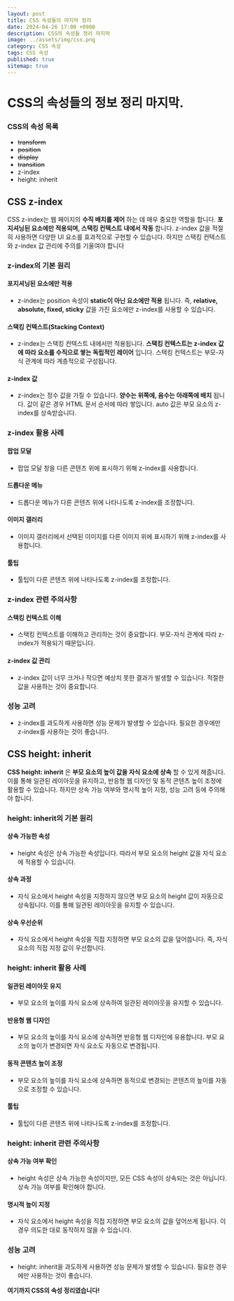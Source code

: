 ```yaml
---
layout: post
title: CSS 속성들의 마지막 정리
date: 2024-04-26 17:00 +0900
description: CSS의 속성들 정리 마지막
image: ../assets/img/css.png
category: CSS 속성
tags: CSS 속성
published: true
sitemap: true
---
```


# CSS의 속성들의 정보 정리 마지막.
### CSS의 속성 목록
* ~~transform~~ <br/>
* ~~position~~ <br/>
* ~~display~~ <br/>
* ~~transition~~ <br/>
* z-index <br/>
* height: inherit <br/>

## __CSS z-index__<br/>
CSS z-index는 웹 페이지의 __수직 배치를 제어__ 하는 데 매우 중요한 역할을 합니다. __포지셔닝된 요소에만 적용되며, 스택킹 컨텍스트 내에서 작동__ 합니다. z-index 값을 적절히 사용하면 다양한 UI 요소를 효과적으로 구현할 수 있습니다. 하지만 스택킹 컨텍스트와 z-index 값 관리에 주의를 기울여야 합니다<br/>


### __z-index의 기본 원리__ <br/>

#### __포지셔닝된 요소에만 적용__<br/>

* z-index는 position 속성이 __static이 아닌 요소에만 적용__ 됩니다. 즉, __relative, absolute, fixed, sticky__ 값을 가진 요소에만 z-index를 사용할 수 있습니다.<br/>

#### __스택킹 컨텍스트(Stacking Context)__<br/>

* z-index는 스택킹 컨텍스트 내에서만 적용됩니다. __스택킹 컨텍스트는 z-index 값에 따라 요소를 수직으로 쌓는 독립적인 레이어__ 입니다. 스택킹 컨텍스트는 부모-자식 관계에 따라 계층적으로 구성됩니다.<br/>

#### __z-index 값__<br/>

* z-index는 정수 값을 가질 수 있습니다. __양수는 위쪽에, 음수는 아래쪽에 배치__ 됩니다. 값이 같은 경우 HTML 문서 순서에 따라 쌓입니다. auto 값은 부모 요소의 z-index를 상속받습니다.<br/>

### __z-index 활용 사례__ <br/>

#### __팝업 모달__<br/>

* 팝업 모달 창을 다른 콘텐츠 위에 표시하기 위해 z-index를 사용합니다.<br/>


#### __드롭다운 메뉴__<br/>
* 드롭다운 메뉴가 다른 콘텐츠 위에 나타나도록 z-index를 조정합니다.<br/>

#### __이미지 갤러리__<br/>
* 이미지 갤러리에서 선택된 이미지를 다른 이미지 위에 표시하기 위해 z-index를 사용합니다.<br/>

#### __툴팁__<br/>
* 툴팁이 다른 콘텐츠 위에 나타나도록 z-index를 조정합니다.<br/>

### __z-index 관련 주의사항__ <br/>

#### __스택킹 컨텍스트 이해__<br/>

* 스택킹 컨텍스트를 이해하고 관리하는 것이 중요합니다. 부모-자식 관계에 따라 z-index가 적용되기 때문입니다.<br/>


#### __z-index 값 관리__<br/>
* z-index 값이 너무 크거나 작으면 예상치 못한 결과가 발생할 수 있습니다. 적절한 값을 사용하는 것이 중요합니다.<br/>

### __성능 고려__<br/>
* z-index를 과도하게 사용하면 성능 문제가 발생할 수 있습니다. 필요한 경우에만 z-index를 사용하는 것이 좋습니다.<br/>

## __CSS height: inherit__<br/>
__CSS height: inherit__ 은 __부모 요소의 높이 값을 자식 요소에 상속__ 할 수 있게 해줍니다. 이를 통해 일관된 레이아웃을 유지하고, 반응형 웹 디자인 및 동적 콘텐츠 높이 조정에 활용할 수 있습니다. 하지만 상속 가능 여부와 명시적 높이 지정, 성능 고려 등에 주의해야 합니다. <br/>


### __height: inherit의 기본 원리__ <br/>

#### __상속 가능한 속성__<br/>
* height 속성은 상속 가능한 속성입니다. 따라서 부모 요소의 height 값을 자식 요소에 적용할 수 있습니다.<br/>

#### __상속 과정__<br/>
* 자식 요소에서 height 속성을 지정하지 않으면 부모 요소의 height 값이 자동으로 상속됩니다. 이를 통해 일관된 레이아웃을 유지할 수 있습니다.<br/>

#### __상속 우선순위__<br/>
* 자식 요소에서 height 속성을 직접 지정하면 부모 요소의 값을 덮어씁니다. 즉, 자식 요소의 직접 지정 값이 우선합니다.<br/>

### __height: inherit 활용 사례__ <br/>

#### __일관된 레이아웃 유지__<br/>
* 부모 요소의 높이를 자식 요소에 상속하여 일관된 레이아웃을 유지할 수 있습니다.<br/>

#### __반응형 웹 디자인__<br/>
* 부모 요소의 높이를 자식 요소에 상속하면 반응형 웹 디자인에 유용합니다. 부모 요소의 높이가 변경되면 자식 요소도 자동으로 변경됩니다.<br/>

#### __동적 콘텐츠 높이 조정__<br/>
* 부모 요소의 높이를 자식 요소에 상속하면 동적으로 변경되는 콘텐츠의 높이를 자동으로 조정할 수 있습니다.<br/>

#### __툴팁__<br/>
* 툴팁이 다른 콘텐츠 위에 나타나도록 z-index를 조정합니다.<br/>

### __height: inherit 관련 주의사항__ <br/>

#### __상속 가능 여부 확인__<br/>

* height 속성은 상속 가능한 속성이지만, 모든 CSS 속성이 상속되는 것은 아닙니다. 상속 가능 여부를 확인해야 합니다.<br/>


#### __명시적 높이 지정__<br/>
* 자식 요소에서 height 속성을 직접 지정하면 부모 요소의 값을 덮어쓰게 됩니다. 이 경우 의도한 대로 동작하지 않을 수 있습니다.<br/>

### __성능 고려__<br/>
* height: inherit을 과도하게 사용하면 성능 문제가 발생할 수 있습니다. 필요한 경우에만 사용하는 것이 좋습니다.<br/>


__여기까지 CSS의 속성 정리였습니다!__